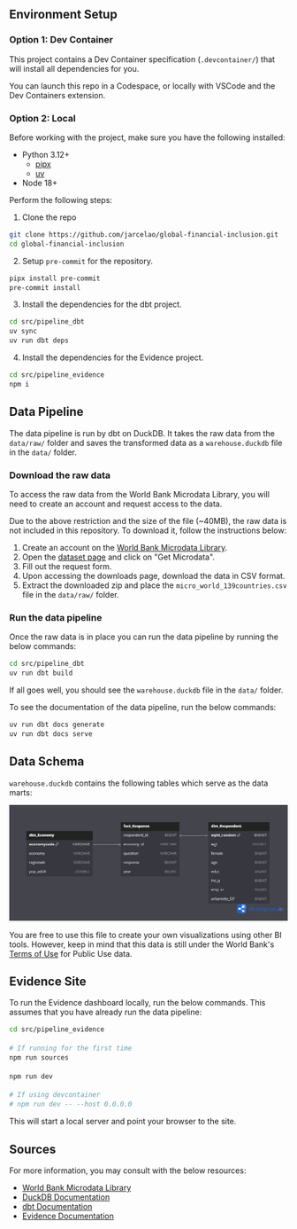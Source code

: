 ## Environment Setup

### Option 1: Dev Container

This project contains a Dev Container specification (`.devcontainer/`) that will install all dependencies for you.

You can launch this repo in a Codespace, or locally with VSCode and the Dev Containers extension.

### Option 2: Local

Before working with the project, make sure you have the following installed:

* Python 3.12+
    * [pipx](https://pipx.pypa.io/stable/installation/)
    * [uv](https://docs.astral.sh/uv/getting-started/installation)
* Node 18+

Perform the following steps:

1. Clone the repo
```bash
git clone https://github.com/jarcelao/global-financial-inclusion.git
cd global-financial-inclusion
```
2. Setup `pre-commit` for the repository.
```bash
pipx install pre-commit
pre-commit install
```

3. Install the dependencies for the dbt project.
```bash
cd src/pipeline_dbt
uv sync
uv run dbt deps
```

4. Install the dependencies for the Evidence project.
```bash
cd src/pipeline_evidence
npm i
```

## Data Pipeline

The data pipeline is run by dbt on DuckDB. It takes the raw data from the `data/raw/` folder and saves the transformed data as a `warehouse.duckdb` file in the `data/` folder.

### Download the raw data

To access the raw data from the World Bank Microdata Library, you will need to create an account and request access to the data.

Due to the above restriction and the size of the file (~40MB), the raw data is not included in this repository. To download it, follow the instructions below:

1. Create an account on the [World Bank Microdata Library](https://microdata.worldbank.org/).
2. Open the [dataset page](https://microdata.worldbank.org/index.php/catalog/4607/get-microdata) and click on "Get Microdata".
3. Fill out the request form.
4. Upon accessing the downloads page, download the data in CSV format.
5. Extract the downloaded zip and place the `micro_world_139countries.csv` file in the `data/raw/` folder.

### Run the data pipeline

Once the raw data is in place you can run the data pipeline by running the below commands:

```bash
cd src/pipeline_dbt
uv run dbt build
```

If all goes well, you should see the `warehouse.duckdb` file in the `data/` folder.

To see the documentation of the data pipeline, run the below commands:
```bash
uv run dbt docs generate
uv run dbt docs serve
```

## Data Schema

`warehouse.duckdb` contains the following tables which serve as the data marts:

![](schema/schema.png)

You are free to use this file to create your own visualizations using other BI tools. However, keep in mind that this data is still under the World Bank's [Terms of Use](https://microdata.worldbank.org/index.php/terms-of-use) for Public Use data.

## Evidence Site

To run the Evidence dashboard locally, run the below commands. This assumes that you have already run the data pipeline:

```bash
cd src/pipeline_evidence

# If running for the first time
npm run sources

npm run dev

# If using devcontainer
# npm run dev -- --host 0.0.0.0
```

This will start a local server and point your browser to the site.

## Sources

For more information, you may consult with the below resources:

* [World Bank Microdata Library](https://microdata.worldbank.org/)
* [DuckDB Documentation](https://duckdb.org/docs)
* [dbt Documentation](https://docs.getdbt.com/docs)
* [Evidence Documentation](https://docs.evidence.dev)
